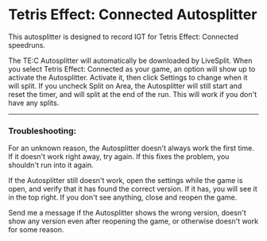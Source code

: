 # Tetris Effect: Connected Autosplitter

This autosplitter is designed to record IGT for Tetris Effect: Connected speedruns.

The TE:C Autosplitter will automatically be downloaded by LiveSplit. When you select Tetris Effect: Connected as your game, an option will show up to activate the Autosplitter. Activate it, then click Settings to change when it will split. If you uncheck Split on Area, the Autosplitter will still start and reset the timer, and will split at the end of the run. This will work if you don't have any splits.

_________

### Troubleshooting:

For an unknown reason, the Autosplitter doesn't always work the first time. If it doesn't work right away, try again. If this fixes the problem, you shouldn't run into it again.

If the Autosplitter still doesn't work, open the settings while the game is open, and verify that it has found the correct version. If it has, you will see it in the top right. If you don't see anything, close and reopen the game.

Send me a message if the Autosplitter shows the wrong version, doesn't show any version even after reopening the game, or otherwise doesn't work for some reason.
